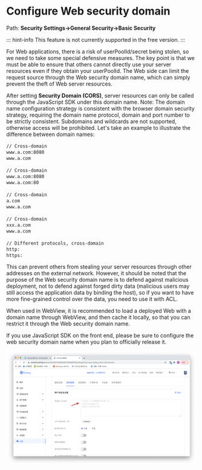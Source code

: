 # Configure Web security domain

<LastUpdated/>

Path: **Security Settings->General Security->Basic Security**

::: hint-info
This feature is not currently supported in the free version.
:::

For Web applications, there is a risk of userPoolId/secret being stolen, so we need to take some special defensive measures. The key point is that we must be able to ensure that others cannot directly use your server resources even if they obtain your userPoolId. The Web side can limit the request source through the Web security domain name, which can simply prevent the theft of Web server resources.

After setting **Security Domain (CORS)**, server resources can only be called through the JavaScript SDK under this domain name. Note: The domain name configuration strategy is consistent with the browser domain security strategy, requiring the domain name protocol, domain and port number to be strictly consistent. Subdomains and wildcards are not supported, otherwise access will be prohibited. Let's take an example to illustrate the difference between domain names:

```
// Cross-domain
www.a.com:8080
www.a.com

// Cross-domain
www.a.com:8080
www.a.com:80

// Cross-domain
a.com
www.a.com

// Cross-domain
xxx.a.com
www.a.com

// Different protocols, cross-domain
http:
https:

```

This can prevent others from stealing your server resources through other addresses on the external network. However, it should be noted that the purpose of the Web security domain name is to defend against malicious deployment, not to defend against forged dirty data (malicious users may still access the application data by binding the host), so if you want to have more fine-grained control over the data, you need to use it with ACL.

When used in WebView, it is recommended to load a deployed Web with a domain name through WebView, and then cache it locally, so that you can restrict it through the Web security domain name.

If you use JavaScript SDK on the front end, please be sure to configure the web security domain name when you plan to officially release it.

![](./images/config-domain.png)

